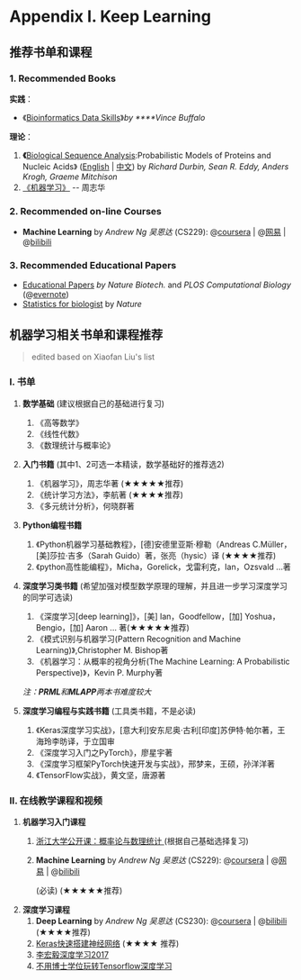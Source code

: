 # Appendix I. Keep Learning

## 推荐书单和课程

### 1. Recommended Books 

**实践**：

* 《[Bioinformatics Data Skills](http://a.co/1wYbUB5)》_by ****Vince Buffalo_

**理论**：

1. **《**[Biological Sequence Analysis](http://www.amazon.com/Biological-Sequence-Analysis-Probabilistic-Proteins/dp/0521629713/):Probabilistic Models of Proteins and Nucleic Acids》 \([English](http://www.amazon.com/Biological-Sequence-Analysis-Probabilistic-Proteins/dp/0521629713) \| [中文](http://www.amazon.cn/dp/B003ZUIRZ2)\) by _Richard Durbin, Sean R. Eddy, Anders Krogh, Graeme Mitchison_
2. [《机器学习》](https://book.douban.com/subject/26708119/) -- 周志华

### 2. Recommended on-line Courses

* **Machine Learning** by _Andrew Ng 吴恩达_ \(CS229\): @[coursera](https://www.coursera.org/learn/machine-learning) \| @[网易](https://study.163.com/course/introduction/1004570029.htm) \|  @[bilibili](http://t.cn/RYpskDe)

### 3. Recommended Educational Papers

* [Educational Papers](http://liacs.leidenuniv.nl/~hoogeboomhj/mcb/nature_primer.html) _by Nature Biotech._ and _PLOS Computational Biology_   \(@[evernote](https://www.evernote.com/shard/s18/sh/22ef32b8-893c-4643-b409-39a910175730/e8aa0ed8820d4aecb458ad922f7d46ae)\)
* [Statistics for biologist](http://www.nature.com/collections/qghhqm/) by _Nature_



## 机器学习相关书单和课程推荐

> edited based on Xiaofan Liu's list

### **I. 书单**

1. **数学基础** \(建议根据自己的基础进行复习\)
   1. 《高等数学》
   2. 《线性代数》
   3. 《数理统计与概率论》
2. **入门书籍** \(其中1、2可选一本精读，数学基础好的推荐选2\)
   1. 《机器学习》，周志华著 \(★★★★★推荐\)
   2. 《统计学习方法》，李航著 \(★★★★推荐\)
   3. 《多元统计分析》，何晓群著
3. **Python编程书籍**
   1. 《Python机器学习基础教程》，\[德\]安德里亚斯·穆勒（Andreas C.Müller，\[美\]莎拉·吉多（Sarah Guido）著，张亮（hysic）译 \(★★★★推荐\)
   2. 《python高性能编程》，Micha，Gorelick，戈雷利克，Ian，Ozsvald ...著
4. **深度学习类书籍** \(希望加强对模型数学原理的理解，并且进一步学习深度学习的同学可选读\)

   1. 《深度学习\[deep learning\]》，\[美\] Ian，Goodfellow，\[加\] Yoshua，Bengio，\[加\] Aaron ... 著\(★★★★★推荐\)
   2. 《模式识别与机器学习\(Pattern Recognition and Machine Learning\)》,Christopher M. Bishop著
   3. 《机器学习：从概率的视角分析\(The Machine Learning: A Probabilistic Perspective\)》，Kevin P. Murphy著

   _注：**PRML**和**MLAPP**两本书难度较大_

5. **深度学习编程与实践书籍** \(工具类书籍，不是必读\)
   1. 《Keras深度学习实战》，\[意大利\]安东尼奥·古利\[印度\]苏伊特·帕尔著，王海玲李昉译，于立国审
   2. 《深度学习入门之PyTorch》，廖星宇著
   3. 《深度学习框架PyTorch快速开发与实战》，邢梦来，王硕，孙洋洋著
   4. 《TensorFlow实战》，黄文坚，唐源著

### **II. 在线教学课程和视频**

1. **机器学习入门课程**
   1. [浙江大学公开课：概率论与数理统计 ](http://open.163.com/movie/2019/4/R/6/MEC1U20OT_MEC1U8MR6.html)\(根据自己基础选择复习\)
   2. **Machine Learning** by _Andrew Ng 吴恩达_ \(CS229\): @[coursera](https://www.coursera.org/learn/machine-learning) \| @[网易](https://study.163.com/course/introduction/1004570029.htm) \|  @[bilibili](http://t.cn/RYpskDe)

       \(必读\) \(★★★★★推荐\)
2. **深度学习课程** 
   1. **Deep Learning** by _Andrew Ng 吴恩达_ \(CS230\): @[coursera](https://www.coursera.org/specializations/deep-learning)  \|  @[bilibili](https://www.bilibili.com/video/av47055599/) \(★★★★推荐\)
   2. [Keras快速搭建神经网络](http://t.cn/RTuDLKD) \(★★★★ 推荐\) 
   3. [李宏毅深度学习2017](http://t.cn/RpO3VJK) 
   4. [不用博士学位玩转Tensorflow深度学习](http://t.cn/RTuemTK) 

